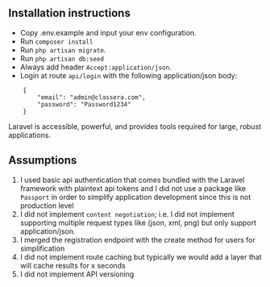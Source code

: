 ## Installation instructions

- Copy .env.example and input your env configuration.
- Run `composer install`
- Run `php artisan migrate`.
- Run `php artisan db:seed`
- Always add header `Accept:application/json`.
- Login at route `api/login` with the following application/json body:
```
    {
        "email": "admin@classera.com",
        "password": "Password1234"
    }
```

Laravel is accessible, powerful, and provides tools required for large, robust applications.

## Assumptions

1. I used basic api authentication that comes bundled with the Laravel framework with plaintext api tokens and I did not use a package like `Passport` in order to simplify application development since this is not production level
2. I did not implement `content negotiation`; i.e. I did not implement supporting multiple request types like (json, xml, png) but only support application/json.
3. I merged the registration endpoint with the create method for users for simplification
4. I did not implement route caching but typically we would add a layer that will cache results for x seconds
5. I did not implement API versioning